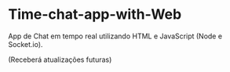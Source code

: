 # Time-chat-app-with-Web
App de Chat em tempo real utilizando HTML e JavaScript (Node e Socket.io).

(Receberá atualizações futuras)
